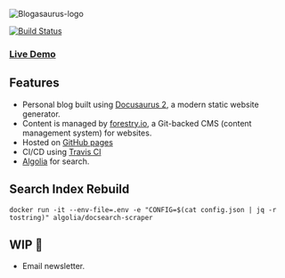 ![Blogasaurus-logo](https://raw.githubusercontent.com/BattleOfPlassey/blogasaurus/master/static/img/blogasaurus_primary.svg)

[![Build Status](https://app.travis-ci.com/BattleOfPlassey/blogasaurus.svg?branch=master)](https://app.travis-ci.com/BattleOfPlassey/blogasaurus)
### [Live Demo](https://blog.palashsh.me)

## Features
- Personal blog built using [Docusaurus 2](https://docusaurus.io/), a modern static website generator. 
- Content is managed by [forestry.io](https://forestry.io/), a Git-backed CMS (content management system) for websites.
- Hosted on [GitHub pages](https://blog.palashsh.me)
- CI/CD using [Travis CI](https://www.travis-ci.com/)
- [Algolia](https://www.algolia.com/) for search.

## Search Index Rebuild
```
docker run -it --env-file=.env -e "CONFIG=$(cat config.json | jq -r tostring)" algolia/docsearch-scraper
```

## WIP 🚧
- Email newsletter.